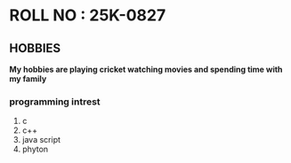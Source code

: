 # ROLL NO : 25K-0827
## HOBBIES
**My hobbies are playing cricket watching movies and spending time with my family**
### programming intrest
1. c
2. c++
3. java script
4. phyton

